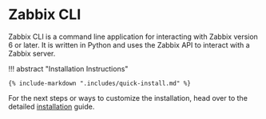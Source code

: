 # Zabbix CLI

Zabbix CLI is a command line application for interacting with Zabbix version 6 or later. It is written in Python and uses the Zabbix API to interact with a Zabbix server.

!!! abstract "Installation Instructions"

    {% include-markdown ".includes/quick-install.md" %}

For the next steps or ways to customize the installation, head over to the detailed [installation](./guide/installation.md) guide.
